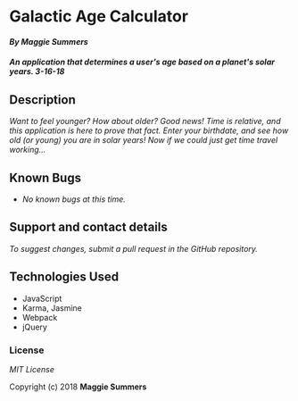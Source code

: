 # Galactic Age Calculator

#### _By Maggie Summers_

#### _An application that determines a user's age based on a planet's solar years. 3-16-18_

## Description

_Want to feel younger? How about older? Good news! Time is relative, and this application is here to prove that fact. Enter your birthdate, and see how old (or young) you are in solar years! Now if we could just get time travel working..._

<!-- ### Specifications
    1. User enters birthdate.

    2. User sees the amount of years

## Install the DATABASE instructions

* _Enter into the terminal:_ ``` $postgres```

* _In the following line, enter:_ ```$rake db:create```

* _In the following line, enter:_ ```$rake db:migrate```

## Setup/Installation Requirements

  * _Enter in the terminal:_ ``` $ruby app.rb```

  * _Using a web browser, type in the url:_ ``` localhost:4567 ``` -->

## Known Bugs

  * _No known bugs at this time._

## Support and contact details

  _To suggest changes, submit a pull request in the GitHub repository._

## Technologies Used

  * JavaScript
  * Karma, Jasmine
  * Webpack
  * jQuery

### License

  *MIT License*

Copyright (c) 2018 **Maggie Summers**
